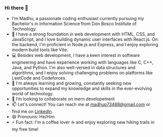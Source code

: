 ### Hi there 👋
- I'm Madhu, a passionate coding enthusiast currently pursuing my Bachelor's in Information Science from Don Bosco Institute of Technology.
- 🚀 I have a strong foundation in web development with HTML, CSS, and JavaScript, and I love building dynamic user interfaces with React.js. On the backend, I'm proficient in Node.js and Express, and I enjoy exploring modern build tools like Vite.
- 💻 Besides web development, I have a keen interest in software engineering and have experience working with languages like C, C++, Java, and Python. I'm also well-versed in data structures and algorithms, and I enjoy solving challenging problems on platforms like LeetCode and Codeforces.
- 🌱 I'm always learning and growing, constantly seeking new opportunities to expand my knowledge and skills in the ever-evolving world of technology.
- 👯 I’m looking to collaborate on mern developement
- 📫 Let's connect! You can reach me at madhup73488@gmail.com or find me on [LinkedIn]([https://www.linkedin.com/in/your-profile](https://www.linkedin.com/in/madhu-p-84b4b322a/)).
- 😄 Pronouns: He/Him
- ⚡ Fun fact: I'm a coffee lover ☕ and enjoy exploring new hiking trails in my free time!

<!--
**Madhup73488/madhup73488** is a ✨ _special_ ✨ repository because its `README.md` (this file) appears on your GitHub profile.
Here are some ideas to get you started:
-👋 Hi there! I'm Madhu, a passionate coding enthusiast currently pursuing my Bachelor's in Information Science from Don Bosco Institute of Technology.
- 🚀 I have a strong foundation in web development with HTML, CSS, and JavaScript, and I love building dynamic user interfaces with React.js. On the backend, I'm proficient in Node.js and Express, and I enjoy exploring modern build tools like Vite.
- 💻 Besides web development, I have a keen interest in software engineering and have experience working with languages like C, C++, Java, and Python. I'm also well-versed in data structures and algorithms, and I enjoy solving challenging problems on platforms like LeetCode and Codeforces.
- 🌱 I'm always learning and growing, constantly seeking new opportunities to expand my knowledge and skills in the ever-evolving world of technology.
- 👯 I’m looking to collaborate on mern developement
- 📫 Let's connect! You can reach me at madhup73488@gmail.com or find me on [LinkedIn]([https://www.linkedin.com/in/your-profile](https://www.linkedin.com/in/madhu-p-84b4b322a/)).
- 😄 Pronouns: He/Him
- ⚡ Fun fact: I'm a coffee lover ☕ and enjoy exploring new hiking trails in my free time!
- 🔭 I’m currently working on ...
- 🌱 I’m currently learning ...
 ...
- 🤔 I’m looking for help with ...
- 💬 Ask me about ...
- 📫 How to reach me: ...
- 😄 Pronouns: ...
- ⚡ Fun fact: ...
-->
